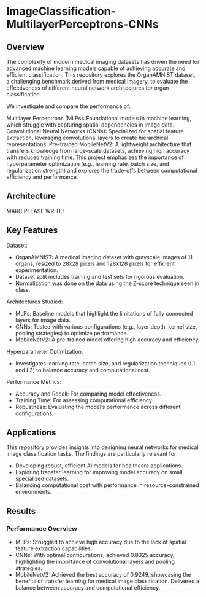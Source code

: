 # ImageClassification-MultilayerPerceptrons-CNNs


## Overview

The complexity of modern medical imaging datasets has driven the need for advanced machine learning models capable of achieving accurate and efficient classification. This repository explores the OrganAMNIST dataset, a challenging benchmark derived from medical imagery, to evaluate the effectiveness of different neural network architectures for organ classification.

We investigate and compare the performance of:

Multilayer Perceptrons (MLPs): Foundational models in machine learning, which struggle with capturing spatial dependencies in image data.
Convolutional Neural Networks (CNNs): Specialized for spatial feature extraction, leveraging convolutional layers to create hierarchical representations.
Pre-trained MobileNetV2: A lightweight architecture that transfers knowledge from large-scale datasets, achieving high accuracy with reduced training time.
This project emphasizes the importance of hyperparameter optimization (e.g., learning rate, batch size, and regularization strength) and explores the trade-offs between computational efficiency and performance.

## Architecture 

MARC PLEASE WRITE!

## Key Features
Dataset:

- OrganAMNIST: A medical imaging dataset with grayscale images of 11 organs, resized to 28x28 pixels and 128x128 pixels for efficient experimentation.
- Dataset split includes training and test sets for rigorous evaluation.
- Normalization was done on the data using the Z-score technique seen in class.
  
Architectures Studied:

- MLPs: Baseline models that highlight the limitations of fully connected layers for image data.
- CNNs: Tested with various configurations (e.g., layer depth, kernel size, pooling strategies) to optimize performance.
- MobileNetV2: A pre-trained model offering high accuracy and efficiency.
  
Hyperparameter Optimization:
- Investigates learning rate, batch size, and regularization techniques (L1 and L2) to balance accuracy and computational cost.
  
Performance Metrics:

- Accuracy and Recall: For comparing model effectiveness.
- Training Time: For assessing computational efficiency.
- Robustness: Evaluating the model’s performance across different configurations.

## Applications

This repository provides insights into designing neural networks for medical image classification tasks. The findings are particularly relevant for:

- Developing robust, efficient AI models for healthcare applications.
- Exploring transfer learning for improving model accuracy on small, specialized datasets.
- Balancing computational cost with performance in resource-constrained environments.


## Results
### Performance Overview
- MLPs: Struggled to achieve high accuracy due to the lack of spatial feature extraction capabilities.
- CNNs: With optimal configurations, achieved 0.8325 accuracy, highlighting the importance of convolutional layers and pooling strategies.
- MobileNetV2: Achieved the best accuracy of 0.9249, showcasing the benefits of transfer learning for medical image classification.
Delivered a balance between accuracy and computational efficiency.
